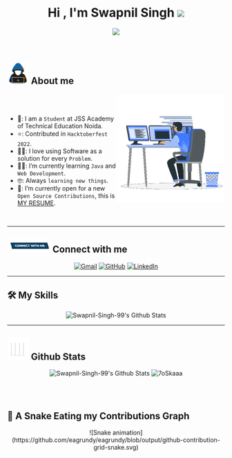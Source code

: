 <h1 align="center">Hi , I'm Swapnil Singh <img src="https://media.giphy.com/media/hvRJCLFzcasrR4ia7z/giphy.gif" width="35"></h1>
<p align="center">
  <img src="https://readme-typing-svg.herokuapp.com?font=Time+New+Roman&color=%23C8BE25&size=25&center=true&vCenter=true&width=600&height=100&lines=Computer+Science+Student;HacktoberFest+2022;Hackerrank+Python+(5⭐);Always+learning+new+things">
</p>
<br>
	
## <picture><img src = "https://github.com/Swapnil-Singh-99/Swapnil-Singh-99/blob/main/Images/about_me.gif?raw=true" width = 50px></picture> About me

<picture> <img align="right" src="https://github.com/Swapnil-Singh-99/Swapnil-Singh-99/blob/main/Images/Right_Side.gif?raw=true" width = 250px></picture>

<br><br>

- 🏫: I am a `Student` at JSS Academy of Technical Education Noida.
- ⭐: Contributed in `Hacktoberfest 2022`.
- 👨‍💻: I love using Software as a solution for every `Problem`.
- 👨‍🎓: I’m currently learning `Java` and `Web Development`.
- 🤓: Always `learning new things`.
- 🤔: I’m currently open for a new `Open Source Contributions`, this is [MY RESUME]().
<br>

---

## <picture> <img src="https://github.com/Swapnil-Singh-99/Swapnil-Singh-99/blob/main/Images/Connect-with-me.gif?raw=true" width="100px"> </picture> Connect with me
<p align="center">
	<a href="mailto:swapnilskumar99@gmail.com"><img  height = 30px; img src="https://img.shields.io/badge/gmail-%23EA4335.svg?style=plastic&logo=gmail&logoColor=white" target="_blank" alt="Gmail"/></a>
	<a href="https://github.com/Swapnil-Singh-99"><img height = 30px; src="https://img.shields.io/badge/github-%23181717.svg?style=plastic&logo=github&logoColor=white " target="_blank" alt="GitHub"/></a>
	<a href="https://www.linkedin.com/in/SwapnilSingh99/"><img  height = 30px; src="https://img.shields.io/badge/linkedin-%230A66C2.svg?style=plastic&logo=linkedin&logoColor=white" target="_blank" alt="LinkedIn"/></a>
</p>

---

## 🛠️ My Skills

<p align="center">
	    <img alt="Swapnil-Singh-99's Github Stats" src="https://skillicons.dev/icons?i=html,css,js,python,java,cpp,c,firebase" height="230px"/> 

---

## <picture> <img src = "https://github.com/Swapnil-Singh-99/Swapnil-Singh-99/blob/main/Images/Statistics.gif?raw=true" width = 50px>  </picture> Github Stats

<p align="center">
	    <img alt="Swapnil-Singh-99's Github Stats" src="https://github-readme-stats.vercel.app/api?username=Swapnil-Singh-99&show_icons=true&count_private=true&locale=en&theme=dark&layout=compact" height="230px"/>
	  <img src="https://github-readme-stats.vercel.app/api/top-langs?username=Swapnil-Singh-99&langs_count=10&show_icons=true&locale=en&theme=dark" alt="7oSkaaa" height="230px"/>
<br/>

</br></br>
	
## 🐍 A Snake Eating my Contributions Graph
<p align="center">
	![Snake animation](https://github.com/eagrundy/eagrundy/blob/output/github-contribution-grid-snake.svg)
</p>
